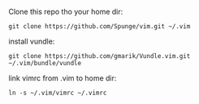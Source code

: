 Clone this repo tho your home dir: 

	git clone https://github.com/Spunge/vim.git ~/.vim

install vundle: 

	git clone https://github.com/gmarik/Vundle.vim.git ~/.vim/bundle/vundle

link vimrc from .vim to home dir:

	ln -s ~/.vim/vimrc ~/.vimrc
